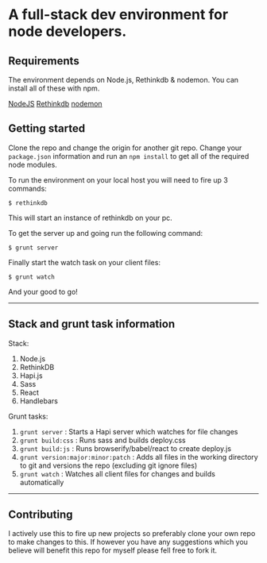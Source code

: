 # A full-stack dev environment for node developers.

## Requirements
The environment depends on Node.js, Rethinkdb & nodemon. You can install all of these with npm.

[NodeJS](https://nodejs.org/en/)
[Rethinkdb](https://www.rethinkdb.com/)
[nodemon](https://github.com/remy/nodemon)

## Getting started
Clone the repo and change the origin for another git repo. Change your `package.json` information and run an `npm install` to get all of the required node modules.

To run the environment on your local host you will need to fire up 3 commands:

`$ rethinkdb`

This will start an instance of rethinkdb on your pc.

To get the server up and going run the following command:

`$ grunt server`

Finally start the watch task on your client files:

`$ grunt watch`

And your good to go!

---
## Stack and grunt task information

Stack:
1. Node.js
2. RethinkDB
3. Hapi.js
4. Sass
5. React
6. Handlebars

Grunt tasks:
1. `grunt server` : Starts a Hapi server which watches for file changes
2. `grunt build:css` : Runs sass and builds deploy.css
3. `grunt build:js` : Runs browserify/babel/react to create deploy.js
4. `grunt version:major:minor:patch` : Adds all files in the working directory to git and versions the repo (excluding git ignore files)
5. `grunt watch` : Watches all client files for changes and builds automatically

---
## Contributing

I actively use this to fire up new projects so preferably clone your own repo to make changes to this. If however you have any suggestions which you believe will benefit this repo for myself please fell free to fork it.